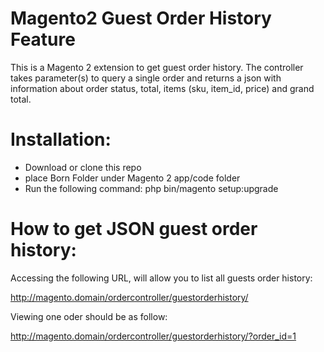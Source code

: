 # Magento2 Guest Order History Feature

This is a Magento 2 extension to get guest order history. The controller takes parameter(s) to query a single order and returns a json with information about order status, total, items (sku, item_id, price) and grand total.

# Installation:

- Download or clone this repo
- place Born Folder under Magento 2 app/code folder
- Run the following command: php bin/magento setup:upgrade

# How to get JSON guest order history:

Accessing the following URL, will allow you to list all guests order history:

http://magento.domain/ordercontroller/guestorderhistory/

Viewing one oder should be as follow:

http://magento.domain/ordercontroller/guestorderhistory/?order_id=1
